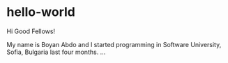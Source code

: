 # hello-world

Hi Good Fellows!

My name is Boyan Abdo and I started programming in Software University, Sofia, Bulgaria last four months.
...

